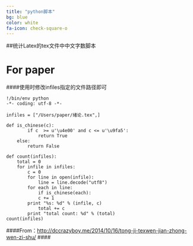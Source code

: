 ```yaml
---
title: "python脚本"
bg: blue
color: white
fa-icon: check-square-o
---
```


##统计Latex的tex文件中中文字数脚本

# For paper

####使用时修改infiles指定的文件路径即可

	!/bin/env python
 	-*- coding: utf-8 -*-

	infiles = ["/Users/paper/绪论.tex",]

	def is_chinese(c):
    		if c  >= u'\u4e00' and c <= u'\u9fa5':
        		return True
		else:
			return False

	def count(infiles):
		total = 0
		for infile in infiles:
			c = 0
			for line in open(infile):
				line = line.decode("utf8")
			for each in line:
				if is_chinese(each):
				c += 1
			print "%s: %d" % (infile, c)
				total += c
			print "total count: %d" % (total)
	count(infiles)

####From：http://dccrazyboy.me/2014/10/16/tong-ji-texwen-jian-zhong-wen-zi-shu/ ####
